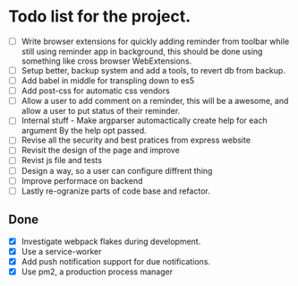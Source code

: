 # Todo list for the project.

- [ ] Write browser extensions for quickly adding reminder from toolbar
      while still using reminder app in background, this should be done using
      something like cross browser WebExtensions.
- [ ] Setup better, backup system and add a tools, to revert db from backup.
- [ ] Add babel in middle for transpling down to es5
- [ ] Add post-css for automatic css vendors
- [ ] Allow a user to add comment on a reminder, this will be a awesome, and allow
      a user to put status of their reminder.
- [ ] Internal stuff - Make argparser automactically create help for each argument
      By the help opt passed.
- [ ] Revise all the security and best pratices from express website
- [ ] Revisit the design of the page and improve
- [ ] Revist js file and tests
- [ ] Design a way, so a user can configure diffrent thing
- [ ] Improve performace on backend
- [ ] Lastly re-ogranize parts of code base and refactor.

## Done

- [X] Investigate webpack flakes during development.
- [X] Use a service-worker
- [X] Add push notification support for due notifications.
- [X] Use pm2, a production process manager
